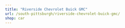 ```yaml
---
title: "Riverside Chevrolet Buick GMC"
url: /south-pittsburgh/riverside-chevrolet-buick-gmc/
shop: car
---
```

